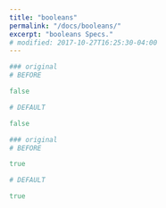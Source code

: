 ```yaml
---
title: "booleans"
permalink: "/docs/booleans/"
excerpt: "booleans Specs."
# modified: 2017-10-27T16:25:30-04:00
---
```

```ruby
### original
# BEFORE

false

```
```ruby
# DEFAULT

false

```
```ruby
### original
# BEFORE

true

```
```ruby
# DEFAULT

true
```
